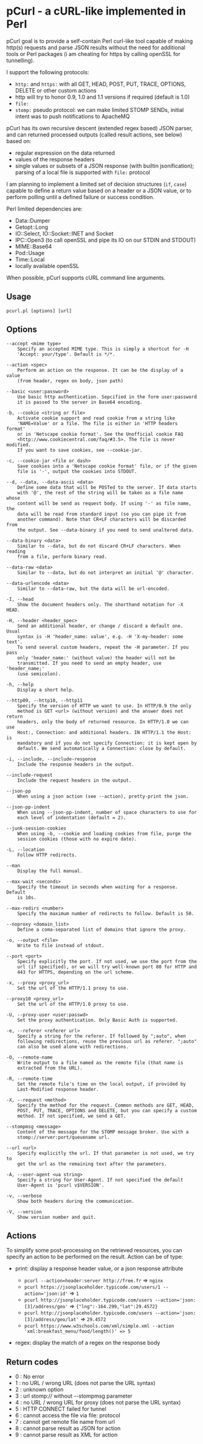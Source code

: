 pCurl - a cURL-like implemented in Perl
=======================================

pCurl goal is to provide a self-contain Perl curl-like tool capable of making http(s) requests and parse JSON results without the need for additional tools or Perl packages (i am cheating for https by calling openSSL for tunnelling).

I support the following protocols:
* `http:` and `https:` with all GET, HEAD, POST, PUT, TRACE, OPTIONS, DELETE or other custom actions
* http will try to honor 0.9, 1.0 and 1.1 versions if required (default is 1.0)
* `file:`
* `stomp:` pseudo protocol: we can make limited STOMP SENDs, initial intent was to push notifications to ApacheMQ

pCurl has its own recursive descent (extended regex based) JSON parser, and can returned processed outputs (called result actions, see below) based on:
* regular expression on the data returned
* values of the response headers
* single values or subsets of a JSON response (with builtin jsonification); parsing of a local file is supported with `file:` protocol

I am planning to implement a limited set of decision structures (`if`, `case`) capable to define a return value based on a header or a JSON value, or to perform polling until a defined failure or success condition.

Perl limited dependencies are:

* Data::Dumper
* Getopt::Long
* IO::Select, IO::Socket::INET and Socket
* IPC::Open3 (to call openSSL and pipe its IO on our STDIN and STDOUT)
* MIME::Base64
* Pod::Usage
* Time::Local
* locally available openSSL

When possible, pCurl supports cURL command line arguments.

Usage
-----
    pcurl.pl [options] [url]

Options
-------
    --accept <mime type>
        Specify an accepted MIME type. This is simply a shortcut for -H
        'Accept: your/type'. Default is */*.

    --action <spec>
        Perform an action on the response. It can be the display of a value
        (from header, regex on body, json path)

    --basic <user:password>
        Use basic http authentication. Sepcified in the form user:password
        it is passed to the server in Base64 encoding.

    -b, --cookie <string or file>
        Activate cookie support and read cookie from a string like
        'NAME=Value' or a file. The file is either in 'HTTP headers format'
        or in 'Netscape cookie format'. See the Unofficial cookie FAQ
        <http://www.cookiecentral.com/faq/#3.5>. The file is never modified.
        If you want to save cookies, see --cookie-jar.

    -c, --cookie-jar <file or dash>
        Save cookies into a 'Netscape cookie format' file, or if the given
        file is '-', output the cookies into STDOUT.

    --d, --data, --data-ascii <data>
        Define some data that will be POSTed to the server. If data starts
        with '@', the rest of the string will be taken as a file name whose
        content will be send as request body. If using '-' as file name, the
        data will be read from standard input (so you can pipe it from
        another command). Note that CR+LF characters will be discarded from
        the output. See --data-binary if you need to send unaltered data.

    --data-binary <data>
        Similar to --data, but do not discard CR+LF characters. When reading
        from a file, perform binary read.

    --data-raw <data>
        Similar to --data, but do not interpret an initial '@' character.

    --data-urlencode <data>
        Similar to --data-raw, but the data will be url-encoded.

    -I, --head
        Show the document headers only. The shorthand notation for -X HEAD.

    -H, --header <header_spec>
        Send an additional header, or change / discard a default one. Usual
        syntax is -H 'header_name: value', e.g. -H 'X-my-header: some text'.
        To send several custom headers, repeat the -H parameter. If you pass
        only 'header_name:' (without value) the header will not be
        transmitted. If you need to send an empty header, use 'header_name;'
        (use semicolon).

    -h, --help
        Display a short help.

    --http09, --http10, --http11
        Specify the version of HTTP we want to use. In HTTP/0.9 the only
        method is GET <url> (without version) and the answer does not return
        headers, only the body of returned resource. In HTTP/1.0 we can use
        Host:, Connection: and additional headers. IN HTTP/1.1 the Host: is
        mandatory and if you do not specify Connection: it is kept open by
        default. We send automatically a Connection: close by default.

    -i, --include, --include-response
        Include the response headers in the output.

    --include-request
        Include the request headers in the output.

    --json-pp
        When using a json action (see --action), pretty-print the json.

    --json-pp-indent
        When using --json-pp-indent, number of space characters to use for
        each level of indentation (default = 2).

    --junk-session-cookies
        When using -b, --cookie and loading cookies from file, purge the
        session cookies (those with no expire date).

    -L, --location
        Follow HTTP redirects.

    --man
        Display the full manual.

    --max-wait <seconds>
        Specify the timeout in seconds when waiting for a response. Default
        is 10s.

    --max-redirs <number>
        Specify the maximum number of redirects to follow. Default is 50.

    --noproxy <domain_list>
        Define a coma-separated list of domains that ignore the proxy.

    -o, --output <file>
        Write to file instead of stdout.

    --port <port>
        Specify explicitly the port. If not used, we use the port from the
        url (if specified), or we will try well-known port 80 for HTTP and
        443 for HTTPS, depending on the url scheme.

    -x, --proxy <proxy_url>
        Set the url of the HTTP/1.1 proxy to use.

    --proxy10 <proxy_url>
        Set the url of the HTTP/1.0 proxy to use.

    -U, --proxy-user <user:passwd>
        Set the proxy authentication. Only Basic Auth is supported.

    -e, --referer <referer url>
        Specify a string for the referer. If followed by ";auto", when
        following redirections, reuse the previous url as referer. ";auto"
        can also be used alone with redirections.

    -O, --remote-name
        Write output to a file named as the remote file (that name is
        extracted from the URL).

    -R, --remote-time
        Set the remote file's time on the local output, if provided by
        Last-Modified response header.

    -X, --request <method>
        Specify the method for the request. Common methods are GET, HEAD,
        POST, PUT, TRACE, OPTIONS and DELETE, but you can specify a custom
        method. If not specified, we send a GET.

    --stompmsg <message>
        Content of the message for the STOMP message broker. Use with a
        stomp://server:port/queuename url.

    --url <url>
        Specify explicitly the url. If that parameter is not used, we try to
        get the url as the remaining text after the parameters.

    -A, --user-agent <ua string>
        Specify a string for User-Agent. If not specified the default
        User-Agent is 'pcurl v$VERSION'.

    -v, --verbose
        Show both headers during the communication.

    -V, --version
        Show version number and quit.

Actions
-------

To simplify some post-processing on the retrieved resources, you can specify an action to be performed on the result.
Action can be of type:

* print: display a response header value, or a json response attribute
    * `pcurl --action=header:server http://free.fr` => `nginx`
    * `pcurl https://jsonplaceholder.typicode.com/users/1 --action='json:id'` => `1`
    * `pcurl http://jsonplaceholder.typicode.com/users --action='json:[3]/address/geo'` => `{"lng":-164.299,"lat":29.4572}`
    * `pcurl http://jsonplaceholder.typicode.com/users --action='json:[3]/address/geo/lat'` => `29.4572`
    * `pcurl https://www.w3schools.com/xml/simple.xml --action 'xml:breakfast_menu/food/length()' => 5`

* regex: display the match of a regex on the response body

Return codes
------------

* 0 : No error
* 1 : no URL / wrong URL (does not parse the URL syntax)
* 2 : unknown option
* 3 : url stomp:// without --stompmsg parameter
* 4 : no URL / wrong URL for proxy (does not parse the URL syntax)
* 5 : HTTP CONNECT failed for tunnel
* 6 : cannot access the file via file: protocol
* 7 : cannot get remote file name from url
* 8 : cannot parse result as JSON for action
* 9 : cannot parse result as XML for action
